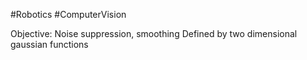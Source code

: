 #Robotics #ComputerVision 


Objective: Noise suppression, smoothing
Defined by two dimensional gaussian functions